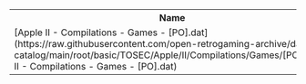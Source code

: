 <table>
<tr><th>Name</th><th>Size</th></tr>
<tr><td>[Apple II - Compilations - Games - [PO].dat](https://raw.githubusercontent.com/open-retrogaming-archive/dat-catalog/main/root/basic/TOSEC/Apple/II/Compilations/Games/[PO]/Apple II - Compilations - Games - [PO].dat)</td><td>2677</td></tr>
</table>
